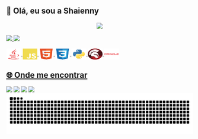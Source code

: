 ## 👋 Olá, eu sou a Shaienny

<div align="center">
  <a href="https://github.com/shaienny">
    <img align="center" src="welcomet.gif" width="500">
  </a>
</div>
<br>

<div>
  <a href="https://github.com/shaienny">
  <img height="180em" src="https://github-readme-stats.vercel.app/api?username=shaienny&theme=jolly&show_icons=true">
  <img height="180em" src="https://github-readme-stats.vercel.app/api/top-langs/?username=shaienny&layout=compact&theme=jolly">
</div>

<div style="display: inline_block"><br>
  <img align="center" alt="Shay-Java" height="30" width="40" src="https://raw.githubusercontent.com/devicons/devicon/master/icons/java/java-plain.svg">
  <img align="center" alt="Shay-Js" height="30" width="40" src="https://raw.githubusercontent.com/devicons/devicon/master/icons/javascript/javascript-plain.svg">
  <img align="center" alt="Shay-HTML" height="30" width="40" src="https://raw.githubusercontent.com/devicons/devicon/master/icons/html5/html5-original.svg">
  <img align="center" alt="Shay-CSS" height="30" width="40" src="https://raw.githubusercontent.com/devicons/devicon/master/icons/css3/css3-original.svg">
  <img align="center" alt="Shay-Python" height="30" width="40" src="https://raw.githubusercontent.com/devicons/devicon/master/icons/python/python-original.svg">
  <img align="center" alt="Shay-Delphi" height="30" width="40" src="https://raw.githubusercontent.com/devicons/devicon/master/icons/delphi/delphi-original.svg">
  <img align="center" alt="Shay-Sql" height="30" width="40" src="https://raw.githubusercontent.com/devicons/devicon/master/icons/oracle/oracle-original.svg">
</div>
  
## 🌐 Onde me encontrar  
 
<div> 
  <a href="https://instagram.com/shayrezende" target="_blank"><img src="https://img.shields.io/badge/-Instagram-%23E4405F?style=for-the-badge&logo=instagram&logoColor=white" target="_blank"></a>
  <a href="https://discord.com/invite/H8KaqwuZ" target="_blank"><img src="https://img.shields.io/badge/Discord-7289DA?style=for-the-badge&logo=discord&logoColor=white" target="_blank"></a> 
  <a href = "mailto:shaiennynha@hotmail.com"><img src="https://img.shields.io/badge/-Gmail-%23333?style=for-the-badge&logo=gmail&logoColor=white" target="_blank"></a>
  <a href="https://www.linkedin.com/in/shaienny" target="_blank"><img src="https://img.shields.io/badge/-LinkedIn-%230077B5?style=for-the-badge&logo=linkedin&logoColor=white" target="_blank"></a> 
</div>

<picture align="center">
  <source media="(prefers-color-scheme: dark)" srcset="https://raw.githubusercontent.com/RafaelMachadoJ/shaienny/output/github-contribution-grid-snake-dark.svg">
  <source media="(prefers-color-scheme: light)" srcset="https://raw.githubusercontent.com/RafaelMachadoJ/shaienny/output/github-contribution-grid-snake-dark.svg">
  <img align="center" alt="github contribution grid snake animation" src="https://raw.githubusercontent.com/shaienny/shaienny/output/github-contribution-grid-snake.svg">
</picture>

